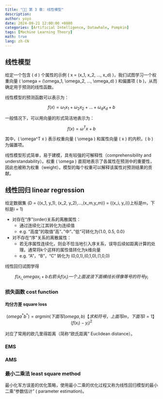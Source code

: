 ```yaml
---
title: "🍉🎃 第 3 章: 线性模型"
description: 
author: yoyo
date: 2024-09-21 12:00:00 +0800
categories: [Artificial Intelligence, Datawhale, Pumpkin]
tags: [Machine Learning Theory]
math: true
lang: zh-CN
---
```


## 线性模型

给定一个包含 \( d \) 个属性的示例 \( x = (x_1, x_2, ..., x_d) \)，我们试图学习一个权重向量 \( \omega = (\omega_1, \omega_2, ..., \omega_d) \) 和偏置项 \( b \)，从而确定用于预测的线性函数。

线性模型的预测函数可以表示为：

$$
f(x) = \omega_1 x_1 + \omega_2 x_2 + \dots + \omega_d x_d + b
$$

一般情况下，可以用向量的形式简洁地表示为：

$$
f(x) = \omega^T x + b
$$

其中，\( \omega^T x \) 表示权重向量 \( \omega \) 和属性向量 \( x \) 的内积，\( b \) 为偏置项。

线性模型形式简单，易于建模，具有较强的可解释性（comprehensibility and understandability）。权重 \( \omega \) 直观地表示了各属性在预测中的重要性，因此也被称为权重（weight）。模型的每个权重可以解释该属性对预测结果的贡献。

## 线性回归 linear regression

给定数据集 \(D = {(x_1, y_1), (x_2, y_2),...,(x_m,y_m)} = {(x_i, y_i)}上标是m，下标是i = 1\) 


- 对存在“序”(order)关系的离散属性：
  - 通过连续化江其转化为连续值
  - e.g. “高度”的取值”高“、”中“、”低“可转化为{1.0, 0.5, 0.0}
- 对不存在“序”关系的离散属性：
  - 若无序属性连续化，则会不恰当地引入序关系，误导后续如距离计算的处理。通常将k个这样的属性值转化为k维向量
  - e.g. “A”，“B”，“C” 转化为 (0,0,1),(0,1,0),(1,0,0)

线性回归试图学得

$$
f(x_i_ = omega x_i + b 右箭头 f(x_i) 一个上面波浪下面横线长得像等号的符号 y_i
$$

### 损失函数 cost function

#### 均分方差 square loss

$$
(omega^* b^*) = argmin(下面写(omega, b) 【求和符号，上面写m， 下面写i=1】 (f(x_i) - y_i)^2
$$

对应了常用的欧几里得距离（简称“欧氏距离” Euclidean distance）。

### EMS

### AMS

### 最小二乘法 least square method

最小化军方误差的优化策略，使用最小二乘的优化过程又称为线性回归模型的最小二乘“参数估计” ( parameter estimation)。 

